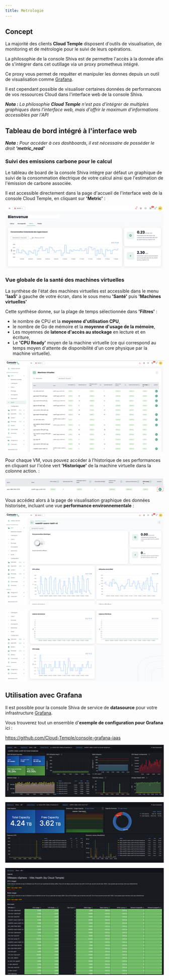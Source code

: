 ```yaml
---
title: Metrologie
---
```


## Concept

La majorité des clients __Cloud Temple__ disposent d'outils de visualisation, de monitoring et de métrologie pour le suivi de leurs opérations. 

La philosophie de la console Shiva est de permettre l'accès à la donnée afin de s'intégrer dans cet outillage via un proxy prometheus intégré. 

Ce proxy vous permet de requêter et manipuler les donnes depuis un outil de visualisation comme [Grafana](https://grafana.com).

Il est cependant possible de visualiser certaines données de performances de vos ressources Cloud dans l'interface web de la console Shiva.

*__Nota :__ La philosophie __Cloud Temple__ n'est pas d'intégrer de multiples graphiques dans l'interface web, mais d'offrir le maximum d'informations accessibles par l'API*

## Tableau de bord intégré à l'interface web

*__Nota :__ Pour accéder à ces dashboards, il est nécessaire de posséder le droit __'metric_read'__*

### Suivi des emissions carbone pour le calcul 

Le tableau de board de la console Shiva intègre par défaut un graphique de suivi de la consommation électrique de votre calcul ainsi que l'estimation 
de l'émission de carbone associée.

Il est accessible directement dans la page d'accueil de l'interface web de la console Cloud Temple, en cliquant sur __'Metric'__ :

![](images/metrics_hypervisors_co2.png)

### Vue globale de la santé des machines virtuelles

La synthèse de l'état des machines virtuelles est accessible dans le menu __'IaaS'__ à gauche de votre écran, dans le sous menu __'Santé'__ puis __'Machines virtuelles'__

Cette synthèse donne, sur la plage de temps sélectionnée dans __'Filtres'__ :

- le nombre de CPU et la __moyenne d'utilisation CPU__, 
- le nombre de Go de mémoire et la __moyenne d'usage de la mémoire__, 
- Les moyennes de __latence d'accès au stockage__ en lecture et en écriture,
- Le __'CPU Ready'__ moyen de la machine virtuelle (ce qui correspond au temps moyen d'attente de disponibilité d'un core physique par la machine virtuelle).

![](images/shiva_metric_000.png)

Pour chaque VM, vous pouvez accéder à l'historique de ses performances en cliquant sur l'icône vert __'Historique'__ de la machine virtuelle dans la colonne action. :

![](images/shiva_metric_003.png)

Vous accédez alors à la page de visualisation graphique des données historisée, incluant une vue __performance environnementale__ :

![](images/shiva_metric_001.png)

![](images/shiva_metric_002.png)

## Utilisation avec __Grafana__

Il est possible pour la console Shiva de service de __datasource__ pour votre infrastructure [Grafana](https://grafana.com).

Vous trouverez tout un ensemble d'__exemple de configuration pour Grafana__ ici :

https://github.com/Cloud-Temple/console-grafana-iaas

![](images/grafana_dashboards_003.png)

![](images/grafana_dashboards_004.png)

![](images/grafana_dashboards_002.png)
